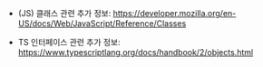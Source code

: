 -   (JS) 클래스 관련 추가 정보: https://developer.mozilla.org/en-US/docs/Web/JavaScript/Reference/Classes

-   TS 인터페이스 관련 추가 정보: https://www.typescriptlang.org/docs/handbook/2/objects.html
